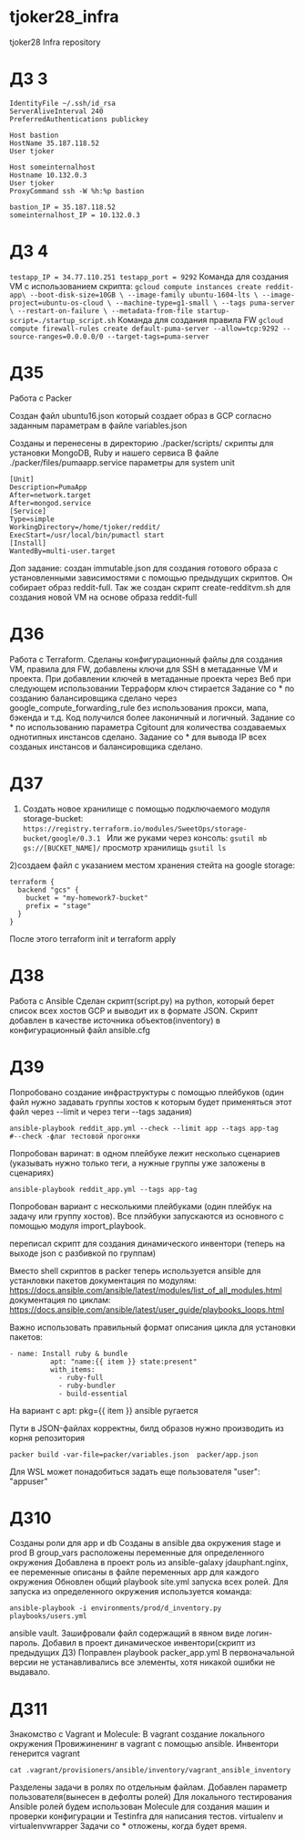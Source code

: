 # tjoker28_infra
tjoker28 Infra repository
# ДЗ 3
```
IdentityFile ~/.ssh/id_rsa
ServerAliveInterval 240
PreferredAuthentications publickey

Host bastion
HostName 35.187.118.52
User tjoker

Host someinternalhost
Hostname 10.132.0.3
User tjoker
ProxyCommand ssh -W %h:%p bastion

bastion_IP = 35.187.118.52
someinternalhost_IP = 10.132.0.3
```
# ДЗ 4
``
testapp_IP = 34.77.110.251
testapp_port = 9292
``
Команда для создания VM с использованием скрипта:
``
gcloud compute instances create reddit-app\
  --boot-disk-size=10GB \
  --image-family ubuntu-1604-lts \
  --image-project=ubuntu-os-cloud \
  --machine-type=g1-small \
  --tags puma-server \
  --restart-on-failure \
  --metadata-from-file startup-script=./startup_script.sh
``
Команда для создания правила FW
``gcloud compute firewall-rules create default-puma-server --allow=tcp:9292 --source-ranges=0.0.0.0/0 --target-tags=puma-server``

# ДЗ5
 Работа с Packer

Создан файл ubuntu16.json который создает образ в GCP согласно заданным параметрам в файле variables.json

Созданы и перенесены в директорию ./packer/scripts/ скрипты для установки MongoDB, Ruby и нашего сервиса
В файле ./packer/files/pumaapp.service параметры для system unit
```
[Unit]
Description=PumaApp
After=network.target
After=mongod.service
[Service]
Type=simple
WorkingDirectory=/home/tjoker/reddit/
ExecStart=/usr/local/bin/pumactl start
[Install]
WantedBy=multi-user.target
```
Доп задание: создан immutable.json для создания готового образа с установленными зависимостями с помощью предыдущих скриптов. Он собирает образ reddit-full.
Так же создан скрипт create-redditvm.sh для создания новой VM на основе образа reddit-full


# ДЗ6
Работа с Terraform.
Сделаны конфигурационный файлы для создания VM, правила для FW, добавлены ключи для SSH  в метаданные VM и проекта.
При добавлении ключей в метаданные проекта через Веб при следующем использовании Терраформ ключ стирается
Задание со * по созданию балансировщика сделано через google_compute_forwarding_rule без использования прокси, мапа, бэкенда и т.д. Код получился более лаконичный и логичный.
Задание со * по использованию параметра Cgitount для количества создаваемых однотипных инстансов сделано.
Задание со * для вывода IP всех созданых инстансов и балансировщика сделано.

# ДЗ7
1) Создать новое хранилище с помощью подключаемого модуля storage-bucket: ```https://registry.terraform.io/modules/SweetOps/storage-bucket/google/0.3.1 ```
Или же руками через консоль:
``` gsutil mb gs://[BUCKET_NAME]/ ```
просмотр хранилищь ``` gsutil ls ```

2)создаем файл с указанием местом хранения стейта на google storage:
```
terraform {
  backend "gcs" {
    bucket = "my-homework7-bucket"
    prefix = "stage"
  }
}
```
После этого terraform init и terraform apply

# ДЗ8
Работа с Ansible
Сделан скрипт(script.py) на python, который берет список всех хостов GCP и выводит их в формате JSON.
Скрипт добавлен в качестве источника объектов(inventory) в конфигурационный файл ansible.cfg

# ДЗ9
Попробовано создание инфраструктуры с помощью плейбуков (один файл нужно задавать группы хостов к которым будет применяться этот файл через --limit и через теги --tags задания)
```
ansible-playbook reddit_app.yml --check --limit app --tags app-tag
#--check -флаг тестовой прогонки
```
Попробован варинат: в одном плейбуке лежит несколько сценариев (указывать нужно только теги, а нужные группы уже заложены в сценариях)
```
ansible-playbook reddit_app.yml --tags app-tag
```
Попробован вариант с несколькими плейбуками (один плейбук на задачу или группу хостов). Все плэйбуки запускаются из основного с помощью модуля import_playbook.

переписал скрипт для создания динамического инвентори (теперь на выходе json c разбивкой по группам)

Вместо shell скриптов в packer теперь используется ansible для устанловки пакетов
документация по модулям: https://docs.ansible.com/ansible/latest/modules/list_of_all_modules.html
документация по циклам: https://docs.ansible.com/ansible/latest/user_guide/playbooks_loops.html

Важно использовать правильный формат описания цикла для установки пакетов:
```
- name: Install ruby & bundle
          apt: "name:{{ item }} state:present"
          with_items:
            - ruby-full
            - ruby-bundler
            - build-essential
```
На вариант с apt: pkg={{ item }}  ansible ругается

 Пути в JSON-файлах корректны, билд образов нужно производить из корня репозитория
 ```
 packer build -var-file=packer/variables.json  packer/app.json
 ```
 Для WSL может понадобиться задать еще пользователя "user": "appuser"

# ДЗ10

Созданы роли для app и db
Созданы в ansible два окружения stage и prod
В group_vars расположены переменные для определенного окружения
Добавлена в проект роль из ansible-galaxy jdauphant.nginx, ее переменные описаны в файле переменных app для каждого окружения
Обновлен общий playbook site.yml запуска всех ролей.
Для запуска из определенного окружения используется команда:
```
ansible-playbook -i environments/prod/d_inventory.py playbooks/users.yml
```

ansible vault. Зашифровали файл содержащий в явном виде логин-пароль.
Добавил в проект динамическое инвентори(скрипт из предыдущих ДЗ)
Поправлен playbook packer_app.yml В первоначальной версии не устанавливались все элементы, хотя никакой ошибки не выдавало.

# ДЗ11

Знакомство с Vagrant и Molecule:
В vagrant создание локального окружения
Провижиненинг в vagrant с помощью ansible. Инвентори генерится vagrant
```
cat .vagrant/provisioners/ansible/inventory/vagrant_ansible_inventory
```
Разделены задачи в ролях по отдельным файлам. Добавлен параметр пользователя(вынесен в дефолты ролей)
Для локального тестирования Ansible ролей будем использован Molecule для создания машин и проверки конфигурации и Testinfra для написания тестов.
virtualenv и virtualenvwrapper
Задачи со * отложены, когда будет время.
